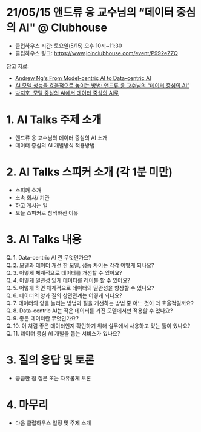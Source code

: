 # 21/05/15 앤드류 응 교수님의 “데이터 중심의 AI" @ Clubhouse

- 클럽하우스 시간: 토요일(5/15) 오후 10시~11:30
- 클럽하우스 링크:  https://www.joinclubhouse.com/event/P992eZZQ

참고 자료: 
- [Andrew Ng's From Model-centric AI to Data-centric AI](https://www.youtube.com/watch?v=06-AZXmwHjo&t=769s)
- [ AI 모델 성능을 효율적으로 높이는 방법: 앤드류 응 교수님의 “데이터 중심의 AI”](https://medium.com/ai-networkkr/ai-%EB%AA%A8%EB%8D%B8-%EC%84%B1%EB%8A%A5%EC%9D%84-%EC%89%BD%EA%B3%A0-%EB%B9%A0%EB%A5%B4%EA%B2%8C-%EB%86%92%EC%9D%B4%EB%8A%94-%EB%B0%A9%EB%B2%95-%EC%95%A4%EB%93%9C%EB%A5%98-%EC%9D%91-%EA%B5%90%EC%88%98%EB%8B%98%EC%9D%98-%EB%8D%B0%EC%9D%B4%ED%84%B0-%EC%A4%91%EC%8B%AC%EC%9D%98-ai-6595fa054ce6)
- [박지호, 모델 중심의 AI에서 데이터 중심의 AI로](https://jiho-ml.com/weekly-nlp-35/)



# 1. AI Talks 주제 소개
- 앤드류 응 교수님의 데이터 중심의 AI 소개 
- 데이터 중심의 AI 개발방식 적용방법  

# 2. AI Talks 스피커 소개 (각 1분 미만)
- 스피커 소개   
- 소속 회사/ 기관  
- 하고 계시는 일  
- 오늘 스피커로 참석하신 이유  

# 3. AI Talks 내용

Q. 1. Data-centric AI 란 무엇인가요?    
Q. 2. 모델과 데이터 개선 한 모델, 성능 차이는 각각 어떻게 되나요?  
Q. 3. 어떻게 체계적으로 데이터를 개선할 수 있어요?  
Q. 4. 어떻게 일관성 있게 데이터를 레이블 할 수 있어요?  
Q. 5. 어떻게 하면 체계적으로 데이터의 일관성을 향상할 수 있나요?    
Q. 6. 데이터의 양과 질의 상관관계는 어떻게 되나요?   
Q. 7. 데이터의 양을 늘리는 방법과 질을 개선하는 방법 중 어느 것이 더 효율적일까요?  
Q. 8. Data-centric AI는 적은 데이터를 가진 모델에서만 적용할 수 있나요?  
Q. 9. 좋은 데이터란 무엇인가요?    
Q. 10. 이 처럼 좋은 데이터인지 확인하기 위해 실무에서 사용하고 있는 툴이 있나요?  
Q. 11. 데이터 중심 AI 개발을 돕는 서비스가 있나요?    

# 3. 질의 응답 및 토론 
- 궁금한 점 질문 또는 자유롭게 토론  

# 4. 마무리   
- 다음 클럽하우스 일정 및 주제 소개  
 
